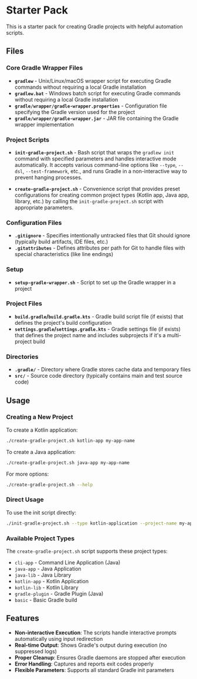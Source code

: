# Starter Pack

This is a starter pack for creating Gradle projects with helpful automation scripts.

## Files

### Core Gradle Wrapper Files
- **`gradlew`** - Unix/Linux/macOS wrapper script for executing Gradle commands without requiring a local Gradle installation
- **`gradlew.bat`** - Windows batch script for executing Gradle commands without requiring a local Gradle installation  
- **`gradle/wrapper/gradle-wrapper.properties`** - Configuration file specifying the Gradle version used for the project
- **`gradle/wrapper/gradle-wrapper.jar`** - JAR file containing the Gradle wrapper implementation

### Project Scripts
- **`init-gradle-project.sh`** - Bash script that wraps the `gradlew init` command with specified parameters and handles interactive mode automatically. It accepts various command-line options like `--type`, `--dsl`, `--test-framework`, etc., and runs Gradle in a non-interactive way to prevent hanging processes.

- **`create-gradle-project.sh`** - Convenience script that provides preset configurations for creating common project types (Kotlin app, Java app, library, etc.) by calling the `init-gradle-project.sh` script with appropriate parameters.

### Configuration Files
- **`.gitignore`** - Specifies intentionally untracked files that Git should ignore (typically build artifacts, IDE files, etc.)
- **`.gitattributes`** - Defines attributes per path for Git to handle files with special characteristics (like line endings)

### Setup
- **`setup-gradle-wrapper.sh`** - Script to set up the Gradle wrapper in a project

### Project Files
- **`build.gradle`/`build.gradle.kts`** - Gradle build script file (if exists) that defines the project's build configuration
- **`settings.gradle`/`settings.gradle.kts`** - Gradle settings file (if exists) that defines the project name and includes subprojects if it's a multi-project build

### Directories
- **`.gradle/`** - Directory where Gradle stores cache data and temporary files
- **`src/`** - Source code directory (typically contains main and test source code)

## Usage

### Creating a New Project

To create a Kotlin application:
```bash
./create-gradle-project.sh kotlin-app my-app-name
```

To create a Java application:
```bash
./create-gradle-project.sh java-app my-app-name
```

For more options:
```bash
./create-gradle-project.sh --help
```

### Direct Usage

To use the init script directly:
```bash
./init-gradle-project.sh --type kotlin-application --project-name my-app --dsl kotlin --test-framework junit-jupiter
```

### Available Project Types

The `create-gradle-project.sh` script supports these project types:
- `cli-app` - Command Line Application (Java)
- `java-app` - Java Application
- `java-lib` - Java Library
- `kotlin-app` - Kotlin Application
- `kotlin-lib` - Kotlin Library
- `gradle-plugin` - Gradle Plugin (Java)
- `basic` - Basic Gradle build

## Features

- **Non-interactive Execution**: The scripts handle interactive prompts automatically using input redirection
- **Real-time Output**: Shows Gradle's output during execution (no suppressed logs)
- **Proper Cleanup**: Ensures Gradle daemons are stopped after execution
- **Error Handling**: Captures and reports exit codes properly
- **Flexible Parameters**: Supports all standard Gradle init parameters